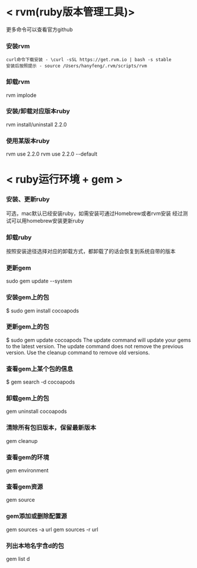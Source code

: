 

# < rvm(ruby版本管理工具)>
更多命令可以查看官方github

### 安装rvm
```
curl命令下载安装 - \curl -sSL https://get.rvm.io | bash -s stable
安装后按照提示 - source /Users/hanyfeng/.rvm/scripts/rvm
```

### 卸载rvm
rvm implode

### 安装/卸载对应版本ruby
rvm install/uninstall 2.2.0

### 使用某版本ruby
rvm use 2.2.0
rvm use 2.2.0 --default


# < ruby运行环境 + gem >

### 安装、更新ruby
可选，mac默认已经安装ruby，如需安装可通过Homebrew或者rvm安装
经过测试可以用homebrew安装更新ruby

### 卸载ruby
按照安装途径选择对应的卸载方式，都卸载了的话会恢复到系统自带的版本

### 更新gem
sudo gem update --system

### 安装gem上的包
$ sudo gem install cocoapods

### 更新gem上的包
$ sudo gem update cocoapods
The update command will update your gems to the latest version.
The update command does not remove the previous version. Use the cleanup command to remove old versions.

### 查看gem上某个包的信息
$ gem search -d cocoapods

### 卸载gem上的包
gem uninstall cocoapods

### 清除所有包旧版本，保留最新版本
gem cleanup

### 查看gem的环境
gem environment

### 查看gem资源
gem source

### gem添加或删除配置源
gem sources -a url
gem sources -r url

### 列出本地名字含d的包
gem list d
